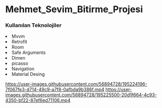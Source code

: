# Mehmet_Sevim_Bitirme_Projesi
<h3>Kullanılan Teknolojiler</h3>
<li>
Mvvm
</li>
<li>
Retrofit
</li>
<li>
Room
</li>
<li>
Safe Arguments
</li>
<li>
Dimen
</li>
<li>
picasso
</li>
<li>
Navigation
</li>
<li>
Material Desing
</li>

https://user-images.githubusercontent.com/56894728/195224196-7f067fe3-d714-49c9-a7f8-0afbda9b386f.mp4
https://user-images.githubusercontent.com/56894728/195225500-20d1f664-4c93-4350-bf22-87ef6ed71106.mp4
